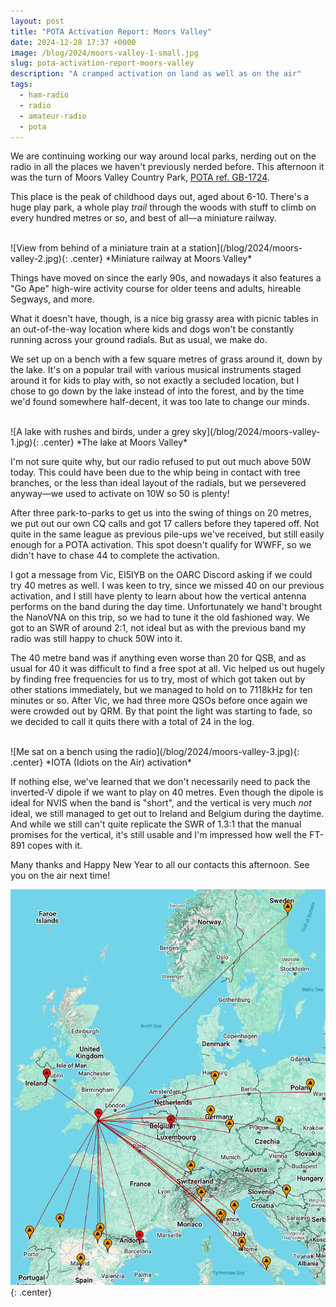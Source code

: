 ```yaml
---
layout: post
title: "POTA Activation Report: Moors Valley"
date: 2024-12-28 17:37 +0000
image: /blog/2024/moors-valley-1-small.jpg
slug: pota-activation-report-moors-valley
description: "A cramped activation on land as well as on the air"
tags:
  - ham-radio
  - radio
  - amateur-radio
  - pota
---
```


We are continuing working our way around local parks, nerding out on the radio in all the places we haven't previously nerded before. This afternoon it was the turn of Moors Valley Country Park, [POTA ref. GB-1724](https://pota.app/#/park/GB-1724).

This place is the peak of childhood days out, aged about 6-10. There's a huge play park, a whole play *trail* through the woods with stuff to climb on every hundred metres or so, and best of all&mdash;a miniature railway.

<br/>
![View from behind of a miniature train at a station](/blog/2024/moors-valley-2.jpg){: .center}
*Miniature railway at Moors Valley*

Things have moved on since the early 90s, and nowadays it also features a "Go Ape" high-wire activity course for older teens and adults, hireable Segways, and more.

What it doesn't have, though, is a nice big grassy area with picnic tables in an out-of-the-way location where kids and dogs won't be constantly running across your ground radials. But as usual, we make do.

We set up on a bench with a few square metres of grass around it, down by the lake. It's on a popular trail with various musical instruments staged around it for kids to play with, so not exactly a secluded location, but I chose to go down by the lake instead of into the forest, and by the time we'd found somewhere half-decent, it was too late to change our minds.

<br/>
![A lake with rushes and birds, under a grey sky](/blog/2024/moors-valley-1.jpg){: .center}
*The lake at Moors Valley*

I'm not sure quite why, but our radio refused to put out much above 50W today. This could have been due to the whip being in contact with tree branches, or the less than ideal layout of the radials, but we persevered anyway&mdash;we used to activate on 10W so 50 is plenty!

After three park-to-parks to get us into the swing of things on 20 metres, we put out our own CQ calls and got 17 callers before they tapered off. Not quite in the same league as previous pile-ups we've received, but still easily enough for a POTA activation. This spot doesn't qualify for WWFF, so we didn't have to chase 44 to complete the activation.

I got a message from Vic, EI5IYB on the OARC Discord asking if we could try 40 metres as well. I was keen to try, since we missed 40 on our previous activation, and I still have plenty to learn about how the vertical antenna performs on the band during the day time. Unfortunately we hand't brought the NanoVNA on this trip, so we had to tune it the old fashioned way. We got to an SWR of around 2:1, not ideal but as with the previous band my radio was still happy to chuck 50W into it.

The 40 metre band was if anything even worse than 20 for QSB, and as usual for 40 it was difficult to find a free spot at all. Vic helped us out hugely by finding free frequencies for us to try, most of which got taken out by other stations immediately, but we managed to hold on to 7118kHz for ten minutes or so. After Vic, we had three more QSOs before once again we were crowded out by QRM. By that point the light was starting to fade, so we decided to call it quits there with a total of 24 in the log.

<br/>
![Me sat on a bench using the radio](/blog/2024/moors-valley-3.jpg){: .center}
*IOTA (Idiots on the Air) activation*

If nothing else, we've learned that we don't necessarily need to pack the inverted-V dipole if we want to play on 40 metres. Even though the dipole is ideal for NVIS when the band is "short", and the vertical is very much *not* ideal, we still managed to get out to Ireland and Belgium during the daytime. And while we still can't quite replicate the SWR of 1.3:1 that the manual promises for the vertical, it's still usable and I'm impressed how well the FT-891 copes with it.

Many thanks and Happy New Year to all our contacts this afternoon. See you on the air next time!

![Map of contacts](/blog/2024/moors-valley-map.png){: .center}